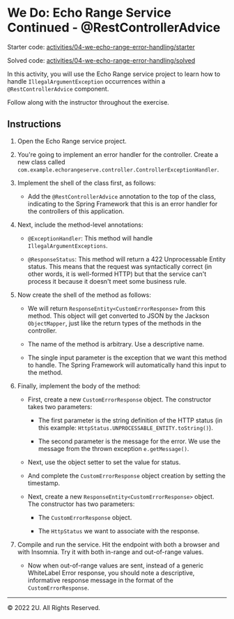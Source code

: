 # We Do: Echo Range Service Continued - @RestControllerAdvice

Starter code: [activities/04-we-echo-range-error-handling/starter](./activities/04-we-echo-range-error-handling/starter)

Solved code: [activities/04-we-echo-range-error-handling/solved](./activities/04-we-echo-range-error-handling/solved)

In this activity, you will use the Echo Range service project to learn how to handle `IllegalArgumentException` occurrences within a `@RestControllerAdvice` component.

Follow along with the instructor throughout the exercise.

## Instructions

1. Open the Echo Range service project.

2. You're going to implement an error handler for the controller. Create a new class called `com.example.echorangeserve.controller.ControllerExceptionHandler`.

3. Implement the shell of the class first, as follows:

    - Add the `@RestControllerAdvice` annotation to the top of the class, indicating to the Spring Framework that this is an error handler for the controllers of this application.

4. Next, include the method-level annotations:

   - `@ExceptionHandler`: This method will handle `IllegalArgumentExceptions`.

   - `@ResponseStatus`: This method will return a 422 Unprocessable Entity status. This means that the request was syntactically correct (in other words, it is well-formed HTTP) but that the service can't process it because it doesn't meet some business rule.

5. Now create the shell of the method as follows:

    - We will return `ResponseEntity<CustomErrorResponse>` from this method. This object will get converted to JSON by the Jackson `ObjectMapper`, just like the return types of the methods in the controller.

    - The name of the method is arbitrary. Use a descriptive name.

    - The single input parameter is the exception that we want this method to handle. The Spring Framework will automatically hand this input to the method.

6. Finally, implement the body of the method:

    - First, create a new `CustomErrorResponse` object. The constructor takes two parameters:

      - The first parameter is the string definition of the HTTP status (in this example: `HttpStatus.UNPROCESSABLE_ENTITY.toString()`).

      - The second parameter is the message for the error. We use the message from the thrown exception `e.getMessage()`.

    - Next, use the object setter to set the value for status.

    - And complete the `CustomErrorResponse` object creation by setting the timestamp.

    - Next, create a new `ResponseEntity<CustomErrorResponse>` object. The constructor has two parameters:

        - The `CustomErrorResponse` object.

        - The `HttpStatus` we want to associate with the response.

7. Compile and run the service. Hit the endpoint with both a browser and with Insomnia. Try it with both in-range and out-of-range values.

    - Now when out-of-range values are sent, instead of a generic WhiteLabel Error response, you should note a descriptive, informative response message in the format of the `CustomErrorResponse`.

---

© 2022 2U. All Rights Reserved.
